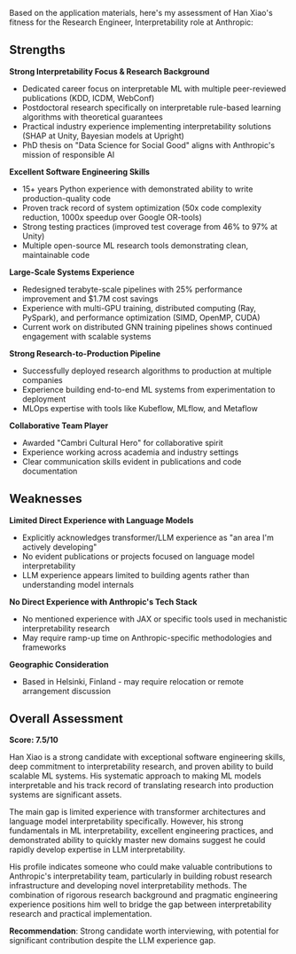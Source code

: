 Based on the application materials, here's my assessment of Han Xiao's fitness for the Research Engineer, Interpretability role at Anthropic:

## Strengths

**Strong Interpretability Focus & Research Background**
- Dedicated career focus on interpretable ML with multiple peer-reviewed publications (KDD, ICDM, WebConf)
- Postdoctoral research specifically on interpretable rule-based learning algorithms with theoretical guarantees
- Practical industry experience implementing interpretability solutions (SHAP at Unity, Bayesian models at Upright)
- PhD thesis on "Data Science for Social Good" aligns with Anthropic's mission of responsible AI

**Excellent Software Engineering Skills**
- 15+ years Python experience with demonstrated ability to write production-quality code
- Proven track record of system optimization (50x code complexity reduction, 1000x speedup over Google OR-tools)
- Strong testing practices (improved test coverage from 46% to 97% at Unity)
- Multiple open-source ML research tools demonstrating clean, maintainable code

**Large-Scale Systems Experience**
- Redesigned terabyte-scale pipelines with 25% performance improvement and $1.7M cost savings
- Experience with multi-GPU training, distributed computing (Ray, PySpark), and performance optimization (SIMD, OpenMP, CUDA)
- Current work on distributed GNN training pipelines shows continued engagement with scalable systems

**Strong Research-to-Production Pipeline**
- Successfully deployed research algorithms to production at multiple companies
- Experience building end-to-end ML systems from experimentation to deployment
- MLOps expertise with tools like Kubeflow, MLflow, and Metaflow

**Collaborative Team Player**
- Awarded "Cambri Cultural Hero" for collaborative spirit
- Experience working across academia and industry settings
- Clear communication skills evident in publications and code documentation

## Weaknesses

**Limited Direct Experience with Language Models**
- Explicitly acknowledges transformer/LLM experience as "an area I'm actively developing"
- No evident publications or projects focused on language model interpretability
- LLM experience appears limited to building agents rather than understanding model internals

**No Direct Experience with Anthropic's Tech Stack**
- No mentioned experience with JAX or specific tools used in mechanistic interpretability research
- May require ramp-up time on Anthropic-specific methodologies and frameworks

**Geographic Consideration**
- Based in Helsinki, Finland - may require relocation or remote arrangement discussion

## Overall Assessment

**Score: 7.5/10**

Han Xiao is a strong candidate with exceptional software engineering skills, deep commitment to interpretability research, and proven ability to build scalable ML systems. His systematic approach to making ML models interpretable and his track record of translating research into production systems are significant assets.

The main gap is limited experience with transformer architectures and language model interpretability specifically. However, his strong fundamentals in ML interpretability, excellent engineering practices, and demonstrated ability to quickly master new domains suggest he could rapidly develop expertise in LLM interpretability.

His profile indicates someone who could make valuable contributions to Anthropic's interpretability team, particularly in building robust research infrastructure and developing novel interpretability methods. The combination of rigorous research background and pragmatic engineering experience positions him well to bridge the gap between interpretability research and practical implementation.

**Recommendation**: Strong candidate worth interviewing, with potential for significant contribution despite the LLM experience gap.
